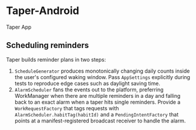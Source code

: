# Taper-Android
Taper App

## Scheduling reminders

Taper builds reminder plans in two steps:

1. `ScheduleGenerator` produces monotonically changing daily counts inside the
   user's configured waking window. Pass `AppSettings` explicitly during tests
   to reproduce edge cases such as daylight saving time.
2. `AlarmScheduler` fans the events out to the platform, preferring
   WorkManager when there are multiple reminders in a day and falling back to
   an exact alarm when a taper hits single reminders. Provide a
   `WorkRequestFactory` that tags requests with `AlarmScheduler.habitTag(habitId)`
   and a `PendingIntentFactory` that points at a manifest-registered broadcast
   receiver to handle the alarm.
